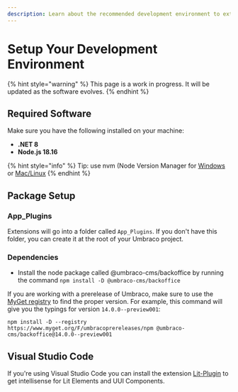 ```yaml
---
description: Learn about the recommended development environment to extend Umbraco.
---
```


# Setup Your Development Environment

{% hint style="warning" %}
This page is a work in progress. It will be updated as the software evolves.
{% endhint %}

## Required Software

Make sure you have the following installed on your machine:

* **.NET 8**
* **Node.js 18.16**

{% hint style="info" %}
Tip: use nvm (Node Version Manager for [Windows](https://github.com/coreybutler/nvm-windows) or [Mac/Linux](https://github.com/nvm-sh/nvm)
{% endhint %}

## Package Setup

### App\_Plugins

Extensions will go into a folder called `App_Plugins`. If you don't have this folder, you can create it at the root of your Umbraco project.

### Dependencies

* Install the node package called @umbraco-cms/backoffice by running the command `npm install -D @umbraco-cms/backoffice`

If you are working with a prerelease of Umbraco, make sure to use the [MyGet registry](https://www.myget.org/feed/umbracoprereleases/package/npm/@umbraco-cms/backoffice) to find the proper version. For example, this command will give you the typings for version `14.0.0--preview001`:

```
npm install -D --registry https://www.myget.org/F/umbracoprereleases/npm @umbraco-cms/backoffice@14.0.0--preview001
```

## Visual Studio Code

If you're using Visual Studio Code you can install the extension [Lit-Plugin](https://marketplace.visualstudio.com/items?itemName=runem.lit-plugin) to get intellisense for Lit Elements and UUI Components.
